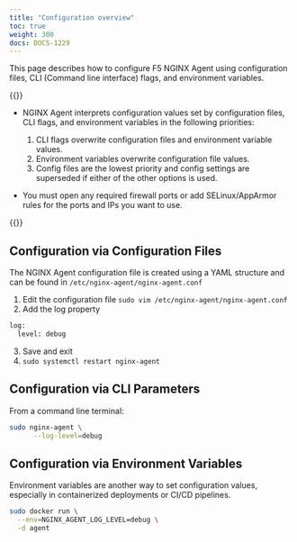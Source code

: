 ```yaml
---
title: "Configuration overview"
toc: true
weight: 300
docs: DOCS-1229
---
```


This page describes how to configure F5 NGINX Agent using configuration files, CLI (Command line interface) flags, and environment variables.

{{<note>}}

- NGINX Agent interprets configuration values set by configuration files, CLI flags, and environment variables in the following priorities:

  1. CLI flags overwrite configuration files and environment variable values.
  2. Environment variables overwrite configuration file values.
  3. Config files are the lowest priority and config settings are superseded if either of the other options is used.

- You must open any required firewall ports or add SELinux/AppArmor rules for the ports and IPs you want to use.

{{</note>}}

## Configuration via Configuration Files 

The NGINX Agent configuration file is created using a YAML structure and can be found in `/etc/nginx-agent/nginx-agent.conf`

1. Edit the configuration file `sudo vim /etc/nginx-agent/nginx-agent.conf`
2. Add the log property 
```bash
log:
  level: debug 
```
3. Save and exit 
4. `sudo systemctl restart nginx-agent`

## Configuration via CLI Parameters

From a command line terminal: 
```bash
sudo nginx-agent \
      --log-level=debug
```

## Configuration via Environment Variables
Environment variables are another way to set configuration values, especially in containerized deployments or CI/CD pipelines. 

```bash
sudo docker run \
  --env=NGINX_AGENT_LOG_LEVEL=debug \
  -d agent
```
